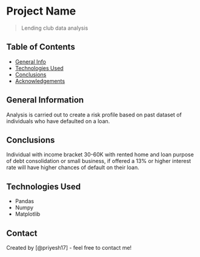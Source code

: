 # Project Name
> Lending club data analysis

## Table of Contents
* [General Info](#general-information)
* [Technologies Used](#technologies-used)
* [Conclusions](#conclusions)
* [Acknowledgements](#acknowledgements)

## General Information
Analysis is carried out to create a risk profile based on past dataset of individuals who have defaulted on a loan.

## Conclusions
Individual with income bracket 30-60K with rented home and loan purpose of debt consolidation or small business, if offered a 13% or higher interest rate will have higher chances of default on their loan.

## Technologies Used
- Pandas
- Numpy
- Matplotlib

## Contact
Created by [@priyesh17] - feel free to contact me!
